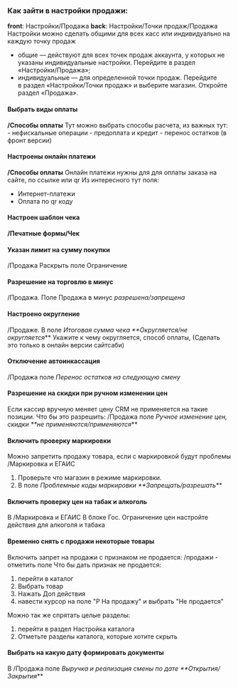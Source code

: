 ### Как зайти в настройки продажи:
**front**: Настройки/Продажа
**back**: Настройки/Точки продаж/Продажа
Настройки можно сделать общими для всех касс или индивидуально на каждую точку продаж
- общие — действуют для всех точек продаж аккаунта, у которых не указаны индивидуальные настройки. Перейдите в раздел «Настройки/Продажа»;
- индивидуальные — для определенной точки продаж. Перейдите в раздел «Настройки/Точки продаж» и выберите магазин. Откройте раздел «Продажа».
#### Выбрать виды оплаты
  **/Способы оплаты**
  Тут можно выбрать способы расчета, из важных тут:
	- нефискальные операции
	- предоплата и кредит
	- перенос остатков (в фронт версии)

#### Настроены онлайн платежи
**/Способы оплаты**
Онлайн платежи нужны для для оплаты заказа на сайте, по ссылке или qr
Из интересного тут поля:
- Интернет-платежи
- Оплата по qr коду 

#### Настроен шаблон чека
**/Печатные формы/Чек**
#### Указан лимит на сумму покупки
/Продажа
Раскрыть поле Ограничение

#### Разрешение на торговлю в минус
/Продажа. Поле Продажа в минус _разрешена/запрещена_
#### Настроено округление
/Продаже. В поле _Итоговая сумма чека **Округляется/не округляется_**
Укажите к чему округляется, способ оплаты, 
(Сделать это только в онлайн версии сайтсаби)
#### Отключение автоинкассация
/Продажа поле _Перенос остатков на следующую смену_

#### Разрешение на скидки при ручном изменении цен
Если кассир вручную меняет цену CRM не применяется на такие позиции. 
Что бы это разрешить:
/Продажа  поле _Ручное изменение цен, скидки **не применяются/применяются_**
#### Включить проверку маркировки
Можно запретить продажу товара, если с маркировкой будут проблемы
/Маркировка и ЕГАИС 
1. Проверьте что магазин в режиме маркировки. 
2. В поле _Проблемные коды маркировки **Запрещать/разрешать_**
#### Включить проверку цен на табак и алкоголь
В /Маркировка и ЕГАИС
В блоке Гос. Ограничение цен настройте действия для алкоголя и табака

#### Временно снять с продажи некоторые товары
Включить запрет на продажи с признаком не продается:
/продажи - отметить поле
Что бы дать признак не продается:
1. перейти в каталог
2. Выбрать товар
3. Нажать Доп действия
4. навести курсор на поле "Р На продажу" и выбрать "Не продается"

Можно так же спрятать целые разделы:
1. перейти  в раздел Настройка каталога
2. Отметьте разделы каталога, которые хотите скрыть

#### Выбрать на какую дату формировать документы
В /Продажа поле _Выручка и реализация смены по дате **Открытия/Закрытия_**



